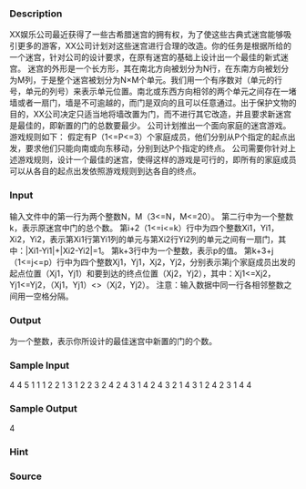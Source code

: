 
### Description
XX娱乐公司最近获得了一些古希腊迷宫的拥有权，为了使这些古典式迷宫能够吸引更多的游客，XX公司计划对这些迷宫进行合理的改造。你的任务是根据所给的一个迷宫，针对公司的设计要求，在原有迷宫的基础上设计出一个最佳的新式迷宫。
迷宫的外形是一个长方形，其在南北方向被划分为N行，在东南方向被划分为M列，于是整个迷宫被划分为N×M个单元。我们用一个有序数对（单元的行号，单元的列号）来表示单元位置。南北或东西方向相邻的两个单元之间存在一堵墙或者一扇门，墙是不可逾越的，而门是双向的且可以任意通过。出于保护文物的目的，XX公司决定只适当地将墙改置为门，而不进行其它改造，并且要求新迷宫是最佳的，即新置的门的总数要最少。
公司计划推出一个面向家庭的迷宫游戏。
游戏规则如下：
假定有P（1<=P<=3）个家庭成员，他们分别从P个指定的起点出发，要求他们只能向南或向东移动，分别到达P个指定的终点。
公司需要你针对上述游戏规则，设计一个最佳的迷宫，使得这样的游戏是可行的，即所有的家庭成员可以从各自的起点出发依照游戏规则到达各自的终点。
### Input
输入文件中的第一行为两个整数N，M（3<=N，M<=20）。
第二行中为一个整数k，表示原迷宫中门的总个数。
第i+2（1<=i<=k）行中为四个整数Xi1，Yi1，Xi2，Yi2，表示第Xi1行第Yi1列的单元与第Xi2行Yi2列的单元之间有一扇门，其中：|Xi1-Yi1|+|Xi2-Yi2|=1。
第k+3行中为一个整数，表示p的值。
第k+3+j（1<=j<=p）行中为四个整数Xj1，Yj1，Xj2，Yj2，分别表示第j个家庭成员出发的起点位置（Xj1，Yj1）和要到达的终点位置（Xj2，Yj2），其中：Xj1<=Xj2，Yj1<=Yj2，（Xj1，Yj1）<>（Xj2，Yj2）。
注意：输入数据中同一行各相邻整数之间用一空格分隔。

### Output
为一个整数，表示你所设计的最佳迷宫中新置的门的个数。
### Sample Input
4 4
5
1 1 1 2
2 1 3 1
2 2 3 2
4 2 4 3
1 4 2 4
3
2 1 4 3
1 2 4 2
3 1 4 4

### Sample Output
4
### Hint

### Source
